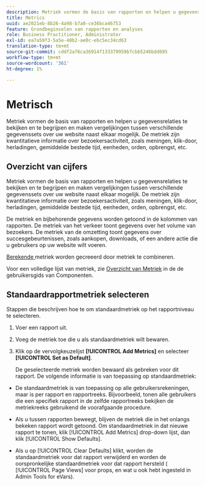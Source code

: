 ```yaml
---
description: Metriek vormen de basis van rapporten en helpen u gegevensrelaties te bekijken en te begrijpen en maken vergelijkingen tussen verschillende gegevenssets over uw website naast elkaar mogelijk. De metriek zijn kwantitatieve informatie over bezoekersactiviteit, zoals meningen, klik-door, herladingen, gemiddelde bestede tijd, eenheden, orden, opbrengst, etc.
title: Metrics
uuid: ae2021eb-8b26-4a98-b7a0-ce36bca46753
feature: Grondbeginselen van rapporten en analyses
role: Business Practitioner, Administrator
exl-id: ea7a59f3-5a5e-48b2-ae0c-ebc5ec34cd63
translation-type: tm+mt
source-git-commit: cddf2a76ca36914f133379959b7cbb5246bdd695
workflow-type: tm+mt
source-wordcount: '361'
ht-degree: 1%

---
```


# Metrisch

Metriek vormen de basis van rapporten en helpen u gegevensrelaties te bekijken en te begrijpen en maken vergelijkingen tussen verschillende gegevenssets over uw website naast elkaar mogelijk. De metriek zijn kwantitatieve informatie over bezoekersactiviteit, zoals meningen, klik-door, herladingen, gemiddelde bestede tijd, eenheden, orden, opbrengst, etc.

## Overzicht van cijfers

Metriek vormen de basis van rapporten en helpen u gegevensrelaties te bekijken en te begrijpen en maken vergelijkingen tussen verschillende gegevenssets over uw website naast elkaar mogelijk. De metriek zijn kwantitatieve informatie over bezoekersactiviteit, zoals meningen, klik-door, herladingen, gemiddelde bestede tijd, eenheden, orden, opbrengst, etc.

De metriek en bijbehorende gegevens worden getoond in de kolommen van rapporten. De metriek van het verkeer toont gegevens over het volume van bezoekers. De metriek van de omzetting toont gegevens over succesgebeurtenissen, zoals aankopen, downloads, of een andere actie die u gebruikers op uw website wilt voeren.

[Berekende ](/help/components/c-calcmetrics/cm-overview.md) metriek worden gecreeerd door metriek te combineren.

Voor een volledige lijst van metriek, zie [Overzicht van Metriek](/help/components/metrics/overview.md) in de de gebruikersgids van Componenten.

## Standaardrapportmetriek selecteren

Stappen die beschrijven hoe te om standaardmetriek op het rapportniveau te selecteren.

<!-- 

t_metrics_set_default.xml

 -->

1. Voer een rapport uit.
1. Voeg de metriek toe die u als standaardmetriek wilt bewaren.
1. Klik op de vervolgkeuzelijst **[!UICONTROL Add Metrics]** en selecteer **[!UICONTROL Set as Default]**.

   De geselecteerde metriek worden bewaard als gebreken voor dit rapport. De volgende informatie is van toepassing op standaardmetriek:

* De standaardmetriek is van toepassing op alle gebruikersrekeningen, maar is per rapport en rapportreeks. Bijvoorbeeld, tonen alle gebruikers die een specifiek rapport in de zelfde rapportreeks bekijken de metriekreeks gebruikend de voorafgaande procedure.
* Als u tussen rapporten beweegt, blijven de metriek die in het onlangs bekeken rapport wordt getoond. Om standaardmetriek in dat nieuwe rapport te tonen, klik [!UICONTROL Add Metrics] drop-down lijst, dan klik [!UICONTROL Show Defaults].

* Als u op [!UICONTROL Clear Defaults] klikt, worden de standaardmetriek voor dat rapport verwijderd en worden de oorspronkelijke standaardmetriek voor dat rapport hersteld ( [!UICONTROL Page Views] voor props, en wat u ook hebt ingesteld in Admin Tools for eVars).
